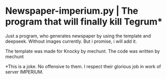 # Newspaper-imperium.py | The program that will finally kill Tegrum*
Just a program, who generates newspaper by using the template and deepseek. 
Without images currently. But i promise, i will add it.

The template was made for Knocky by mechunt.
The code was written by mechunt

*This is a joke. No offensive to them. I respect their glorious job in work of server IMPERIUM.
